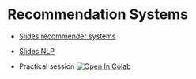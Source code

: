 # Recommendation Systems

<!-- <iframe width="560" height="315" src="https://www.youtube.com/embed/SidOKu8RNmM" title="YouTube video player" frameborder="0" allow="accelerometer; autoplay; clipboard-write; encrypted-media; gyroscope; picture-in-picture" allowfullscreen></iframe> -->

*   [Slides recommender systems](slides/Recommendation_System.pdf)  
*   [Slides NLP](slides/NLP.pdf)



*   Practical session
[![Open In Colab](https://colab.research.google.com/assets/colab-badge.svg)](https://colab.research.google.com/github/DavidBert/N7-techno-IA/blob/master/code/recommender_systems/INSA_Reco_TP.ipynb#scrollTo=BRuXLAqsabjZ)

<!-- *   Solution
[![Open In Colab](https://colab.research.google.com/assets/colab-badge.svg)](https://colab.research.google.com/github/DavidBert/N7-techno-IA/blob/master/code/recommender_systems/INSA_Reco_solution.ipynb#scrollTo=y5KJkgtCZjH4&uniqifier=1) -->